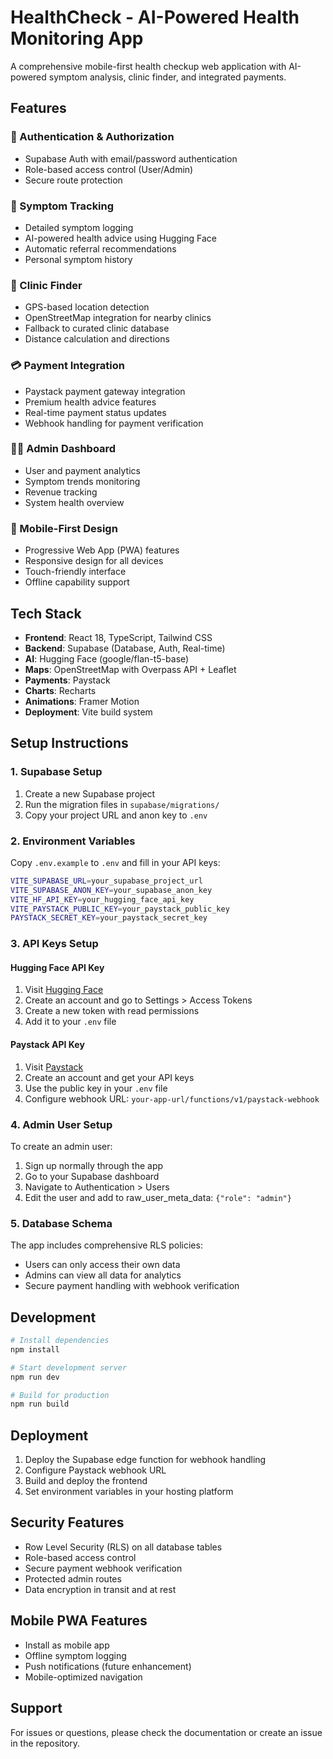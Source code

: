 # HealthCheck - AI-Powered Health Monitoring App

A comprehensive mobile-first health checkup web application with AI-powered symptom analysis, clinic finder, and integrated payments.

## Features

### 🔐 Authentication & Authorization
- Supabase Auth with email/password authentication
- Role-based access control (User/Admin)
- Secure route protection

### 📝 Symptom Tracking
- Detailed symptom logging
- AI-powered health advice using Hugging Face
- Automatic referral recommendations
- Personal symptom history

### 🏥 Clinic Finder
- GPS-based location detection
- OpenStreetMap integration for nearby clinics
- Fallback to curated clinic database
- Distance calculation and directions

### 💳 Payment Integration
- Paystack payment gateway integration
- Premium health advice features
- Real-time payment status updates
- Webhook handling for payment verification

### 👨‍💼 Admin Dashboard
- User and payment analytics
- Symptom trends monitoring
- Revenue tracking
- System health overview

### 📱 Mobile-First Design
- Progressive Web App (PWA) features
- Responsive design for all devices
- Touch-friendly interface
- Offline capability support

## Tech Stack

- **Frontend**: React 18, TypeScript, Tailwind CSS
- **Backend**: Supabase (Database, Auth, Real-time)
- **AI**: Hugging Face (google/flan-t5-base)
- **Maps**: OpenStreetMap with Overpass API + Leaflet
- **Payments**: Paystack
- **Charts**: Recharts
- **Animations**: Framer Motion
- **Deployment**: Vite build system

## Setup Instructions

### 1. Supabase Setup
1. Create a new Supabase project
2. Run the migration files in `supabase/migrations/`
3. Copy your project URL and anon key to `.env`

### 2. Environment Variables
Copy `.env.example` to `.env` and fill in your API keys:

```bash
VITE_SUPABASE_URL=your_supabase_project_url
VITE_SUPABASE_ANON_KEY=your_supabase_anon_key
VITE_HF_API_KEY=your_hugging_face_api_key
VITE_PAYSTACK_PUBLIC_KEY=your_paystack_public_key
PAYSTACK_SECRET_KEY=your_paystack_secret_key
```

### 3. API Keys Setup

#### Hugging Face API Key
1. Visit [Hugging Face](https://huggingface.co/)
2. Create an account and go to Settings > Access Tokens
3. Create a new token with read permissions
4. Add it to your `.env` file

#### Paystack API Key
1. Visit [Paystack](https://paystack.com/)
2. Create an account and get your API keys
3. Use the public key in your `.env` file  
4. Configure webhook URL: `your-app-url/functions/v1/paystack-webhook`

### 4. Admin User Setup
To create an admin user:
1. Sign up normally through the app
2. Go to your Supabase dashboard
3. Navigate to Authentication > Users
4. Edit the user and add to raw_user_meta_data: `{"role": "admin"}`

### 5. Database Schema
The app includes comprehensive RLS policies:
- Users can only access their own data
- Admins can view all data for analytics
- Secure payment handling with webhook verification

## Development

```bash
# Install dependencies
npm install

# Start development server
npm run dev

# Build for production
npm run build
```

## Deployment

1. Deploy the Supabase edge function for webhook handling
2. Configure Paystack webhook URL
3. Build and deploy the frontend
4. Set environment variables in your hosting platform

## Security Features

- Row Level Security (RLS) on all database tables
- Role-based access control
- Secure payment webhook verification
- Protected admin routes
- Data encryption in transit and at rest

## Mobile PWA Features

- Install as mobile app
- Offline symptom logging
- Push notifications (future enhancement)
- Mobile-optimized navigation

## Support

For issues or questions, please check the documentation or create an issue in the repository.